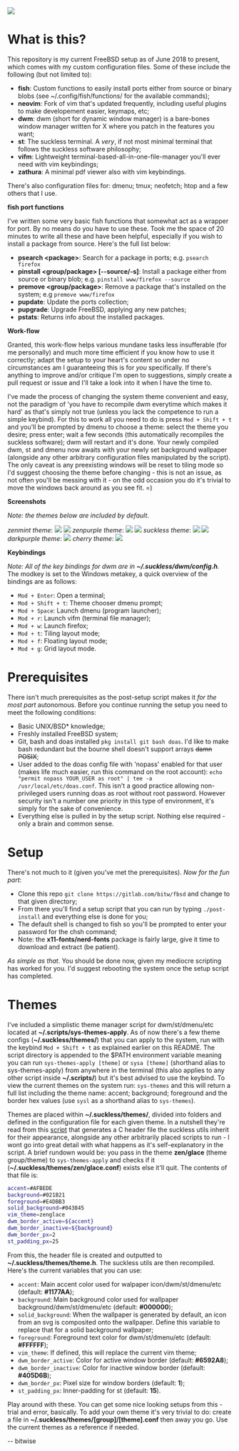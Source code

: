 ![](https://upload.wikimedia.org/wikipedia/en/thumb/d/df/Freebsd_logo.svg/500px-Freebsd_logo.svg.png) 
# What is this?
This repository is my current FreeBSD setup as of June 2018 to present, which comes with my custom configuration files. Some of these include the following (but not limited to): 
- **fish**: Custom functions to easily install ports either from source or binary blobs (see ~/.config/fish/functions/ for the available commands);
- **neovim**: Fork of vim that's updated frequently, including useful plugins to make developement easier, keymaps, etc;
- **dwm**: dwm (short for dynamic window manager) is a bare-bones window manager written for X where you patch in the features you want;
- **st**: The suckless terminal. A *very*, if not most minimal terminal that follows the suckless software philosophy;
- **vifm**: Lightweight terminal-based-all-in-one-file-manager you'll ever need with vim keybindings;
- **zathura**: A minimal pdf viewer also with vim keybindings.

There's also configuration files for: dmenu; tmux; neofetch; htop and a few others that I use.

**fish port functions**

I've written some very basic fish functions that somewhat act as a wrapper for port. By no means do you have to use these. Took me the space of 20 minutes to write all these and have been helpful, especially if you wish to install a package from source. Here's the full list below:
- **psearch \<package\>**: Search for a package in ports; e.g. ``psearch firefox``
- **pinstall \<group/package\> [--source/-s]**: Install a package either from source or binary blob; e.g. ``pinstall www/firefox --source``
- **premove \<group/package\>**: Remove a package that's installed on the system; e.g ``premove www/firefox``
- **pupdate**: Update the ports collection;
- **pupgrade**: Upgrade FreeBSD, applying any new patches;
- **pstats**: Returns info about the installed packages.

**Work-flow**

Granted, this work-flow helps various mundane tasks less insufferable (for me personally) and much more time efficient if you know how to use it correctly; adapt the setup to your heart's content so under no circumstances am I guaranteeing this is for *you* specifically. If there's anything to improve and/or critique I'm open to suggestions, simply create a pull request or issue and I'll take a look into it when I have the time to.

I've made the process of changing the system theme convenient and easy, not the paradigm of 'you have to recompile dwm everytime which makes it hard' as that's simply not true (unless you lack the competence to run a simple keybind). For this to work all you need to do is press ``Mod + Shift + t`` and you'll be prompted by dmenu to choose a theme: select the theme you desire; press enter; wait a few seconds (this automatically recompiles the suckless software); dwm will restart and it's done. Your newly compiled dwm, st and dmenu now awaits with your newly set background wallpaper (alongside any other arbitrary configuration files manipulated by the script). The only caveat is any preexisting windows will be reset to tiling mode so I'd suggest choosing the theme before changing - this is not an issue, as not often you'll be messing with it - on the odd occasion you do it's trivial to move the windows back around as you see fit. =)

**Screenshots**

*Note: the themes below are included by default*.

*zenmint theme*:
![](https://i.imgur.com/sUq2yzt.png) 
![](https://i.imgur.com/wJ2xaT5.png)
*zenpurple theme*:
![](https://i.imgur.com/P2iBvcX.png) 
![](https://i.imgur.com/ffUUPNZ.png)
*suckless theme*:
![](https://i.imgur.com/8bZ0WXg.png) 
![](https://i.imgur.com/avafFWE.png)
*darkpurple theme*:
![](https://i.imgur.com/kcQysdX.png) 
*cherry theme*:
![](https://i.imgur.com/NfSNkMj.png)

**Keybindings**

*Note: All of the key bindings for dwm are in **~/.suckless/dwm/config.h**.* The modkey is set to the Windows metakey, a quick overview of the bindings are as follows:
- ``Mod + Enter``: Open a terminal;
- ``Mod + Shift + t``: Theme chooser dmenu prompt;
- ``Mod + Space``: Launch dmenu (program launcher);
- ``Mod + r``: Launch vifm (terminal file manager);
- ``Mod + w``: Launch firefox;
- ``Mod + t``: Tiling layout mode;
- ``Mod + f``: Floating layout mode;
- ``Mod + g``: Grid layout mode.

# Prerequisites
There isn't much prerequisites as the post-setup script makes it *for the most part* autonomous. Before you continue running the setup you need to meet the following conditions:
- Basic UNIX/BSD* knowledge;
- Freshly installed FreeBSD system;
- Git, bash and doas installed ``pkg install git bash doas``. I'd like to make bash redundant but the bourne shell doesn't support arrays ~~damn POSIX~~;
- User added to the doas config file with 'nopass' enabled for that user (makes life much easier, run this command on the root account): ``echo "permit nopass YOUR_USER as root" | tee -a /usr/local/etc/doas.conf``. This isn't a good practice allowing non-privileged users running doas as root without root password. However security isn't a number one priority in this type of environment, it's simply for the sake of convenience.
- Everything else is pulled in by the setup script. Nothing else required - only a brain and common sense.

# Setup
There's not much to it (given you've met the prerequisites). *Now for the fun part*:
- Clone this repo ``git clone https://gitlab.com/bitw/fbsd`` and change to that given directory;
- From there you'll find a setup script that you can run by typing ``./post-install`` and everything else is done for you;
- The default shell is changed to fish so you'll be prompted to enter your password for the chsh command;
- Note: the **x11-fonts/nerd-fonts** package is fairly large, give it time to download and extract (be patient).

*As simple as that*. You should be done now, given my mediocre scripting has worked for you. I'd suggest rebooting the system once the setup script has completed.

# Themes
I've included a simplistic theme manager script for dwm/st/dmenu/etc located at **~/.scripts/sys-themes-apply**. As of now there's a few theme configs (**~/.suckless/themes/**) that you can apply to the system, run with the keybind ``Mod + Shift + t`` as explained earlier on this README. The script directory is appended to the $PATH environment variable meaning you can run ``sys-themes-apply [theme]`` or ``sysa [theme]`` (shorthand alias to sys-themes-apply) from anywhere in the terminal (this also applies to any other script inside **~/.scripts/**) but it's best advised to use the keybind. To view the current themes on the system run: ``sys-themes`` and this will return a full list including the theme name: accent; background; foreground and the border hex values (use ``sysl`` as a shorthand alias to ``sys-themes``). 

Themes are placed within **~/.suckless/themes/**, divided into folders and defined in the configuration file for each given theme. In a nutshell they're read from this [script](https://gitlab.com/bitw/fbsd/blob/master/.scripts/sys-themes-apply) that generates a C header file the suckless utils inherit for their appearance, alongside any other arbitrarily placed scripts to run - I wont go into great detail with what happens as it's self-explanatory in the script. A brief rundown would be: you pass in the theme **zen/glace** (theme group/theme) to ``sys-themes-apply`` and checks if it (**~/.suckless/themes/zen/glace.conf**) exists else it'll quit. The contents of that file is:
```sh
accent=#AFBEDE
background=#021B21
foreground=#E4DBB3
solid_background=#043845
vim_theme=zenglace
dwm_border_active=${accent}
dwm_border_inactive=${background}   
dwm_border_px=2
st_padding_px=25
```
From this, the header file is created and outputted to **~/.suckless/themes/theme.h**. The suckless utils are then recompiled. Here's the current variables that you can use:
- ``accent``: Main accent color used for walpaper icon/dwm/st/dmenu/etc (default: **#1177AA**);
- ``background``:  Main background color used for wallpaper background/dwm/st/dmenu/etc (default: **#000000**);
- ``solid_background``: When the wallpaper is generated by default, an icon from an svg is composited onto the wallpaper. Define this variable to replace that for a solid background wallpaper;
- ``foreground``: Foreground text color for dwm/st/dmenu/etc (default: **#FFFFFF**);
- ``vim_theme``: If defined, this will replace the current vim theme;
- ``dwm_border_active``: Color for active window border (default: **#6592A8**);
- ``dwm_border_inactive``: Color for inactive window border (default: **#405D6B**);
- ``dwm_border_px``: Pixel size for window borders (default: **1**);
- ``st_padding_px``: Inner-padding for st (default: **15**).

Play around with these. You can get some nice looking setups from this - trial and error, basically. To add your own theme it's very trivial to do: create a file in **~/.suckless/themes/[group]/[theme].conf** then away you go. Use the current themes as a reference if needed.

-- bitwise
